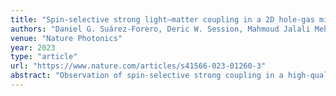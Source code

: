 ```yaml
---
title: "Spin‑selective strong light–matter coupling in a 2D hole‑gas microcavity"
authors: "Daniel G. Suárez‑Forero, Deric W. Session, Mahmoud Jalali Mehrabad, Patrick Knüppel, Stefan Faelt, Werner Wegscheider, Mohammad Hafezi"
venue: "Nature Photonics"
year: 2023
type: "article"
url: "https://www.nature.com/articles/s41566-023-01260-3"
abstract: "Observation of spin‑selective strong coupling in a high‑quality 2D hole‑gas microcavity."
---
```

